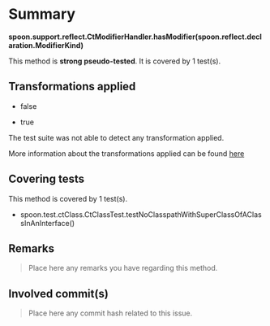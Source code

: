 # Summary
**spoon.support.reflect.CtModifierHandler.hasModifier(spoon.reflect.declaration.ModifierKind)**

This method is **strong pseudo-tested**.
It is covered by 1 test(s). 


## Transformations applied

- false

- true


The test suite was not able to detect any transformation applied.

More information about the transformations applied can be found [here](https://github.com/STAMP-project/pitest-descartes)

## Covering tests
This method is covered by 1 test(s).
* spoon.test.ctClass.CtClassTest.testNoClasspathWithSuperClassOfAClassInAnInterface()


## Remarks
> Place here any remarks you have regarding this method.

## Involved commit(s)

> Place here any commit hash related to this issue.
